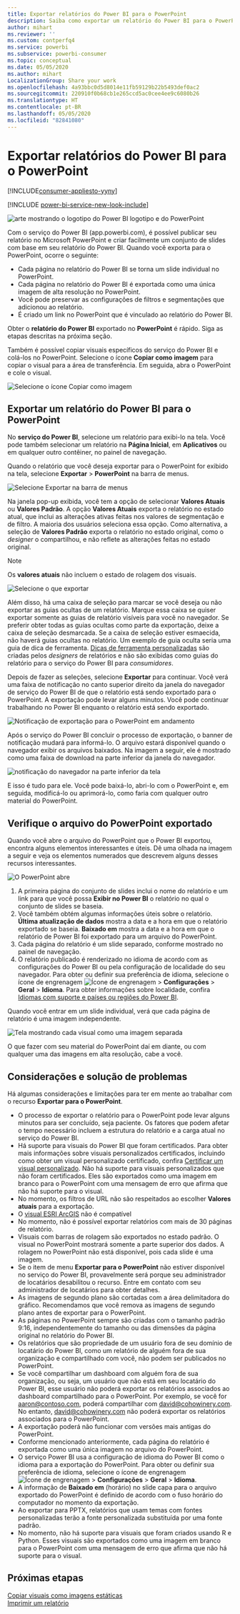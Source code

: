 ```yaml
---
title: Exportar relatórios do Power BI para o PowerPoint
description: Saiba como exportar um relatório do Power BI para o PowerPoint.
author: mihart
ms.reviewer: ''
ms.custom: contperfq4
ms.service: powerbi
ms.subservice: powerbi-consumer
ms.topic: conceptual
ms.date: 05/05/2020
ms.author: mihart
LocalizationGroup: Share your work
ms.openlocfilehash: 4a93bbc0d5d8014e11fb59129b22b5493def0ac2
ms.sourcegitcommit: 220910f0b68cb1e265ccd5ac0cee4ee9c6080b26
ms.translationtype: HT
ms.contentlocale: pt-BR
ms.lasthandoff: 05/05/2020
ms.locfileid: "82841080"
---
```

# <a name="export-reports-from-power-bi-to-powerpoint"></a>Exportar relatórios do Power BI para o PowerPoint

[!INCLUDE[consumer-appliesto-yyny](../includes/consumer-appliesto-yyny.md)]

[!INCLUDE [power-bi-service-new-look-include](../includes/power-bi-service-new-look-include.md)]

![arte mostrando o logotipo do Power BI logotipo e do PowerPoint](media/end-user-powerpoint/logos.png)

Com o serviço do Power BI (app.powerbi.com), é possível publicar seu relatório no Microsoft PowerPoint e criar facilmente um conjunto de slides com base em seu relatório do Power BI. Quando você exporta para o PowerPoint, ocorre o seguinte:

* Cada página no relatório do Power BI se torna um slide individual no PowerPoint.
* Cada página no relatório do Power BI é exportada como uma única imagem de alta resolução no PowerPoint.
* Você pode preservar as configurações de filtros e segmentações que adicionou ao relatório.
* É criado um link no PowerPoint que é vinculado ao relatório do Power BI.

Obter o **relatório do Power BI** exportado no **PowerPoint** é rápido. Siga as etapas descritas na próxima seção.

Também é possível copiar visuais específicos do serviço do Power BI e colá-los no PowerPoint. Selecione o ícone **Copiar como imagem** para copiar o visual para a área de transferência. Em seguida, abra o PowerPoint e cole o visual.

![Selecione o ícone Copiar como imagem](media/end-user-powerpoint/power-bi-copy.png)

## <a name="export-your-power-bi-report-to-powerpoint"></a>Exportar um relatório do Power BI para o PowerPoint
No **serviço do Power BI**, selecione um relatório para exibi-lo na tela. Você pode também selecionar um relatório na **Página Inicial**, em **Aplicativos** ou em qualquer outro contêiner, no painel de navegação.

Quando o relatório que você deseja exportar para o PowerPoint for exibido na tela, selecione **Exportar** > **PowerPoint** na barra de menus.

![Selecione Exportar na barra de menus](media/end-user-powerpoint/power-bi-export.png)

Na janela pop-up exibida, você tem a opção de selecionar **Valores Atuais** ou **Valores Padrão**. A opção **Valores Atuais** exporta o relatório no estado atual, que inclui as alterações ativas feitas nos valores de segmentação e de filtro. A maioria dos usuários seleciona essa opção. Como alternativa, a seleção de **Valores Padrão** exporta o relatório no estado original, como o *designer* o compartilhou, e não reflete as alterações feitas no estado original.

> [!NOTE]
> Os **valores atuais** não incluem o estado de rolagem dos visuais.

![Selecione o que exportar](media/end-user-powerpoint/power-bi-current-values.png)
 
Além disso, há uma caixa de seleção para marcar se você deseja ou não exportar as guias ocultas de um relatório. Marque essa caixa se quiser exportar somente as guias de relatório visíveis para você no navegador. Se preferir obter todas as guias ocultas como parte da exportação, deixe a caixa de seleção desmarcada. Se a caixa de seleção estiver esmaecida, não haverá guias ocultas no relatório. Um exemplo de guia oculta seria uma guia de dica de ferramenta. [Dicas de ferramenta personalizadas](../desktop-tooltips.md) são criadas pelos *designers* de relatórios e não são exibidas como guias do relatório para o serviço do Power BI para *consumidores*. 

Depois de fazer as seleções, selecione **Exportar** para continuar. Você verá uma faixa de notificação no canto superior direito da janela do navegador de serviço do Power BI de que o relatório está sendo exportado para o PowerPoint. A exportação pode levar alguns minutos. Você pode continuar trabalhando no Power BI enquanto o relatório está sendo exportado.

![Notificação de exportação para o PowerPoint em andamento](media/end-user-powerpoint/power-bi-export-progress.png)

Após o serviço do Power BI concluir o processo de exportação, o banner de notificação mudará para informá-lo. O arquivo estará disponível quando o navegador exibir os arquivos baixados. Na imagem a seguir, ele é mostrado como uma faixa de download na parte inferior da janela do navegador.

![notificação do navegador na parte inferior da tela](media/end-user-powerpoint/power-bi-browsers.png)

E isso é tudo para ele. Você pode baixá-lo, abri-lo com o PowerPoint e, em seguida, modificá-lo ou aprimorá-lo, como faria com qualquer outro material do PowerPoint.

## <a name="check-out-your-exported-powerpoint-file"></a>Verifique o arquivo do PowerPoint exportado
Quando você abre o arquivo do PowerPoint que o Power BI exportou, encontra alguns elementos interessantes e úteis. Dê uma olhada na imagem a seguir e veja os elementos numerados que descrevem alguns desses recursos interessantes.

![O PowerPoint abre](media/end-user-powerpoint/power-bi-powerpoint.png)

1. A primeira página do conjunto de slides inclui o nome do relatório e um link para que você possa **Exibir no Power BI** o relatório no qual o conjunto de slides se baseia.
2. Você também obtém algumas informações úteis sobre o relatório. **Última atualização de dados** mostra a data e a hora em que o relatório exportado se baseia. **Baixado em** mostra a data e a hora em que o relatório de Power BI foi exportado para um arquivo do PowerPoint.
3. Cada página do relatório é um slide separado, conforme mostrado no painel de navegação. 
4. O relatório publicado é renderizado no idioma de acordo com as configurações do Power BI ou pela configuração de localidade do seu navegador. Para obter ou definir sua preferência de idioma, selecione o ícone de engrenagem ![Ícone de engrenagem](media/end-user-powerpoint/power-bi-settings-icon.png) > **Configurações** > **Geral** > **Idioma**. Para obter informações sobre localidade, confira [Idiomas com suporte e países ou regiões do Power BI](../supported-languages-countries-regions.md).


Quando você entrar em um slide individual, verá que cada página de relatório é uma imagem independente.

![Tela mostrando cada visual como uma imagem separada](media/end-user-powerpoint/power-bi-images.png)

O que fazer com seu material do PowerPoint daí em diante, ou com qualquer uma das imagens em alta resolução, cabe a você.

## <a name="considerations-and-troubleshooting"></a>Considerações e solução de problemas
Há algumas considerações e limitações para ter em mente ao trabalhar com o recurso **Exportar para o PowerPoint**.


* O processo de exportar o relatório para o PowerPoint pode levar alguns minutos para ser concluído, seja paciente. Os fatores que podem afetar o tempo necessário incluem a estrutura do relatório e a carga atual no serviço do Power BI.
* Há suporte para visuais do Power BI que foram certificados. Para obter mais informações sobre visuais personalizados certificados, incluindo como obter um visual personalizado certificado, confira [Certificar um visual personalizado](../developer/power-bi-custom-visuals-certified.md). Não há suporte para visuais personalizados que não foram certificados. Eles são exportados como uma imagem em branco para o PowerPoint com uma mensagem de erro que afirma que não há suporte para o visual.
* No momento, os filtros de URL não são respeitados ao escolher **Valores atuais** para a exportação.
* O [visual ESRI ArcGIS](../visuals/power-bi-visualizations-arcgis.md) não é compatível
* No momento, não é possível exportar relatórios com mais de 30 páginas de relatório.
* Visuais com barras de rolagem são exportados no estado padrão. O visual no PowerPoint mostrará somente a parte superior dos dados. A rolagem no PowerPoint não está disponível, pois cada slide é uma imagem. 
* Se o item de menu **Exportar para o PowerPoint** não estiver disponível no serviço do Power BI, provavelmente será porque seu administrador de locatários desabilitou o recurso. Entre em contato com seu administrador de locatários para obter detalhes.
* As imagens de segundo plano são cortadas com a área delimitadora do gráfico. Recomendamos que você remova as imagens de segundo plano antes de exportar para o PowerPoint.
* As páginas no PowerPoint sempre são criadas com o tamanho padrão 9:16, independentemente do tamanho ou das dimensões da página original no relatório do Power BI.
* Os relatórios que são propriedade de um usuário fora de seu domínio de locatário do Power BI, como um relatório de alguém fora de sua organização e compartilhado com você, não podem ser publicados no PowerPoint.
* Se você compartilhar um dashboard com alguém fora de sua organização, ou seja, um usuário que não está em seu locatário do Power BI, esse usuário não poderá exportar os relatórios associados ao dashboard compartilhado para o PowerPoint. Por exemplo, se você for aaron@contoso.com, poderá compartilhar com david@cohowinery.com. No entanto, david@cohowinery.com não poderá exportar os relatórios associados para o PowerPoint.
* A exportação poderá não funcionar com versões mais antigas do PowerPoint.
* Conforme mencionado anteriormente, cada página do relatório é exportada como uma única imagem no arquivo do PowerPoint.
* O serviço Power BI usa a configuração de idioma do Power BI como o idioma para a exportação do PowerPoint. Para obter ou definir sua preferência de idioma, selecione o ícone de engrenagem ![Ícone de engrenagem](media/end-user-powerpoint/power-bi-settings-icon.png) > **Configurações** > **Geral** > **Idioma**.
* A informação de **Baixado em** (horário) no slide capa para o arquivo exportado do PowerPoint é definido de acordo com o fuso horário do computador no momento da exportação.
* Ao exportar para PPTX, relatórios que usam temas com fontes personalizadas terão a fonte personalizada substituída por uma fonte padrão.
* No momento, não há suporte para visuais que foram criados usando R e Python. Esses visuais são exportados como uma imagem em branco para o PowerPoint com uma mensagem de erro que afirma que não há suporte para o visual.



## <a name="next-steps"></a>Próximas etapas
[Copiar visuais como imagens estáticas](../power-bi-visualization-copy-paste.md)    
[Imprimir um relatório](end-user-print.md)
